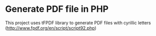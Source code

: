 # Generate PDF file in PHP
This project uses tFPDF library to generate PDF files with cyrillic letters
(http://www.fpdf.org/en/script/script92.php)